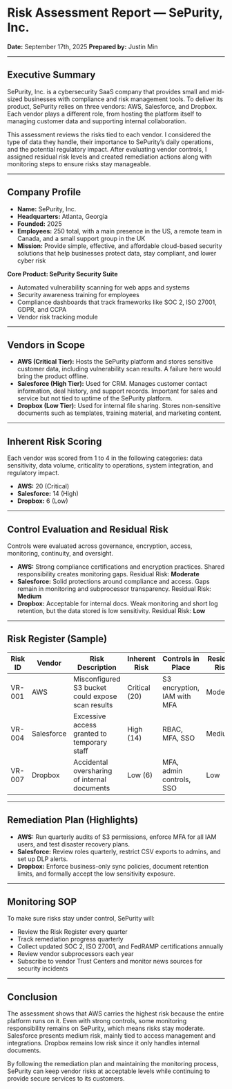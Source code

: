 # Risk Assessment Report — SePurity, Inc.

**Date:** September 17th, 2025 
**Prepared by:** Justin Min  

---

## Executive Summary  

SePurity, Inc. is a cybersecurity SaaS company that provides small and mid-sized businesses with compliance and risk management tools. To deliver its product, SePurity relies on three vendors: AWS, Salesforce, and Dropbox. Each vendor plays a different role, from hosting the platform itself to managing customer data and supporting internal collaboration.  

This assessment reviews the risks tied to each vendor. I considered the type of data they handle, their importance to SePurity’s daily operations, and the potential regulatory impact. After evaluating vendor controls, I assigned residual risk levels and created remediation actions along with monitoring steps to ensure risks stay manageable.  

---

## Company Profile  

- **Name:** SePurity, Inc.  
- **Headquarters:** Atlanta, Georgia  
- **Founded:** 2025  
- **Employees:** 250 total, with a main presence in the US, a remote team in Canada, and a small support group in the UK  
- **Mission:** Provide simple, effective, and affordable cloud-based security solutions that help businesses protect data, stay compliant, and lower cyber risk  

**Core Product: SePurity Security Suite**  
- Automated vulnerability scanning for web apps and systems  
- Security awareness training for employees  
- Compliance dashboards that track frameworks like SOC 2, ISO 27001, GDPR, and CCPA  
- Vendor risk tracking module  

---

## Vendors in Scope  

- **AWS (Critical Tier):** Hosts the SePurity platform and stores sensitive customer data, including vulnerability scan results. A failure here would bring the product offline.  
- **Salesforce (High Tier):** Used for CRM. Manages customer contact information, deal history, and support records. Important for sales and service but not tied to uptime of the SePurity platform.  
- **Dropbox (Low Tier):** Used for internal file sharing. Stores non-sensitive documents such as templates, training material, and marketing content.  

---

## Inherent Risk Scoring  

Each vendor was scored from 1 to 4 in the following categories: data sensitivity, data volume, criticality to operations, system integration, and regulatory impact.  

- **AWS:** 20 (Critical)  
- **Salesforce:** 14 (High)  
- **Dropbox:** 6 (Low)  

---

## Control Evaluation and Residual Risk  

Controls were evaluated across governance, encryption, access, monitoring, continuity, and oversight.  

- **AWS:** Strong compliance certifications and encryption practices. Shared responsibility creates monitoring gaps. Residual Risk: **Moderate**  
- **Salesforce:** Solid protections around compliance and access. Gaps remain in monitoring and subprocessor transparency. Residual Risk: **Medium**  
- **Dropbox:** Acceptable for internal docs. Weak monitoring and short log retention, but the data stored is low sensitivity. Residual Risk: **Low**  

---

## Risk Register (Sample)  

| Risk ID | Vendor     | Risk Description                                   | Inherent Risk | Controls in Place              | Residual Risk | Treatment Plan |
|---------|------------|----------------------------------------------------|---------------|--------------------------------|---------------|----------------|
| VR-001  | AWS        | Misconfigured S3 bucket could expose scan results  | Critical (20) | S3 encryption, IAM with MFA    | Moderate      | Mitigate       |
| VR-004  | Salesforce | Excessive access granted to temporary staff        | High (14)     | RBAC, MFA, SSO                 | Medium        | Mitigate       |
| VR-007  | Dropbox    | Accidental oversharing of internal documents       | Low (6)       | MFA, admin controls, SSO       | Low           | Accept         |

---

## Remediation Plan (Highlights)  

- **AWS:** Run quarterly audits of S3 permissions, enforce MFA for all IAM users, and test disaster recovery plans.  
- **Salesforce:** Review roles quarterly, restrict CSV exports to admins, and set up DLP alerts.  
- **Dropbox:** Enforce business-only sync policies, document retention limits, and formally accept the low sensitivity exposure.  

---

## Monitoring SOP  

To make sure risks stay under control, SePurity will:  
- Review the Risk Register every quarter  
- Track remediation progress quarterly  
- Collect updated SOC 2, ISO 27001, and FedRAMP certifications annually  
- Review vendor subprocessors each year  
- Subscribe to vendor Trust Centers and monitor news sources for security incidents  

---

## Conclusion  

The assessment shows that AWS carries the highest risk because the entire platform runs on it. Even with strong controls, some monitoring responsibility remains on SePurity, which means risks stay moderate. Salesforce presents medium risk, mainly tied to access management and integrations. Dropbox remains low risk since it only handles internal documents.  

By following the remediation plan and maintaining the monitoring process, SePurity can keep vendor risks at acceptable levels while continuing to provide secure services to its customers.  
